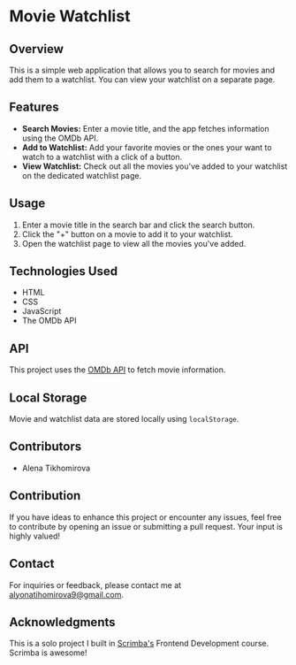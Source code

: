 # Movie Watchlist

## Overview

This is a simple web application that allows you to search for movies and add them to a watchlist. You can view your watchlist on a separate page.

## Features

- **Search Movies:** Enter a movie title, and the app fetches information using the OMDb API.
- **Add to Watchlist:** Add your favorite movies or the ones your want to watch to a watchlist with a click of a button.
- **View Watchlist:** Check out all the movies you've added to your watchlist on the dedicated watchlist page.

## Usage

1. Enter a movie title in the search bar and click the search button.
2. Click the "+" button on a movie to add it to your watchlist.
3. Open the watchlist page to view all the movies you've added.

## Technologies Used

- HTML
- CSS
- JavaScript
- The OMDb API

## API

This project uses the [OMDb API](https://www.omdbapi.com/) to fetch movie information.

## Local Storage

Movie and watchlist data are stored locally using `localStorage`.

## Contributors

- Alena Tikhomirova

## Contribution

If you have ideas to enhance this project or encounter any issues, feel free to contribute by opening an issue or submitting a pull request. Your input is highly valued!

## Contact
For inquiries or feedback, please contact me at alyonatihomirova9@gmail.com.

## Acknowledgments

This is a solo project I built in [Scrimba's](https://scrimba.com/) Frontend Development course. Scrimba is awesome!
